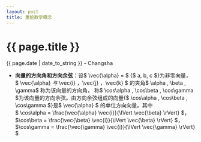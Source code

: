```yaml
---
layout: post
title: 重拾数学概念
---
```


{{ page.title }}
================

<p class="meta">{{ page.date | date_to_string }} - Changsha</p>

+ **向量的方向角和方向余弦**：设$ \vec{\alpha} = $ {$ a, b, c $}为非零向量， $ \vec{\alpha} $与$ \vec{i} ，\vec{j} ，\vec{k} $ 的夹角$ \alpha , \beta , \gamma$ 称为该向量的方向角，
称$ \cos\alpha , \cos\beta , \cos\gamma $为该向量的方向余弦。由方向余弦组成的向量{$ \cos\alpha , \cos\beta , \cos\gamma $}是$ \vec{\alpha} $ 的单位方向向量。其中  
$ \cos\alpha = \frac{\vec{\alpha}  \vec{i}}{\lVert \vec{\beta} \rVert} $，
$\cos\beta = \frac{\vec{\beta}  \vec{i}}{\lVert \vec{\beta} \rVert} $，
$\cos\gamma = \frac{\vec{\gamma}  \vec{i}}{\lVert \vec{\gamma} \rVert} $